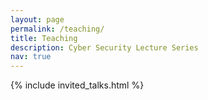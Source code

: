 ```yaml
---
layout: page
permalink: /teaching/
title: Teaching
description: Cyber Security Lecture Series
nav: true
---
```



{% include invited_talks.html %}
